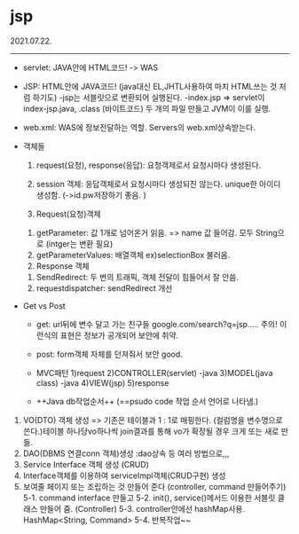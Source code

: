 # jsp
2021.07.22.
___

* servlet: JAVA안에 HTML코드! -> WAS
* JSP: HTML안에 JAVA코드! (java대신 EL,JHTL사용하여 마치 HTML쓰는 것 처럼 하기도)
      -jsp는 서블릿으로 변환되어 실행된다. 
      -index.jsp  => servlet이 index-jsp.java, .class (바이트코드) 두 개의 파일 만들고 JVM이 이를 실행. 
* web.xml: WAS에 정보전달하는 역할. Servers의 web.xml상속받는다.

* 객체들
  1. request(요청), response(응답): 요청객제로서 요청시마다 생성된다. 
  2. session 객체: 응답객체로서 요청시마다 생성되진 않는다. unique한 아이디 생성함. (->id.pw저장하기 좋음. )

  1. Request(요청)객체
    1) getParameter: 값 1개로 넘어온거 읽음. => name 값 들어감. 모두 String으로 (intger는 변환 필요)
    2) getParameterValues: 배열객체 ex)selectionBox 불러옴.
  2. Response 객체
    1) SendRedirect: 두 번의 트래픽, 객체 전달이 힘들어서 잘 안씀. 
    2) requestdispatcher: sendRedirect 개선
  
* Get vs Post
  - get: url뒤에 변수 달고 가는 친구들
        google.com/search?q=jsp.....
        주의! 이런식의 표현은 정보가 공개되어 보안에 취약.
        
  - post: form객체 자체를 던져줘서 보안 good.
  
  * MVC패턴
    1)request
    2)CONTROLLER(servlet) -java
    3)MODEL(java class) -java
    4)VIEW(jsp)
    5)response
  
  
  * ++Java db작업순서++ (==psudo code 작업 순서 언어로 나타냄.)

1. VO(DTO) 객체 생성 => 기존은 테이블과 1 :  1로 매핑한다. (컬럼명을 변수명으로 쓴다.)테이블 하나당vo하나씩 join결과를 통해 vo가 확장될 경우 크게 또는 새로 만듦.
2. DAO(DBMS 연결conn 객체)생성 :dao상속 등 여러 방법으로,,,
3. Service Interface 객체 생성 (CRUD)
4. Interface객체를 이용하여 serviceImpl객체(CRUD구현) 생성
5. 보여줄 페이지 또는 조립하는 것 만들어 준다 (controller, command 만들어주기)
5-1. command interface 만들고 
5-2. init(), service()메서드 이용한 서블릿 클래스 만들어 줌. (Controller)
5-3. controller안에선 hashMap사용.  HashMap<String, Command>
5-4. 반복작업~~
  

